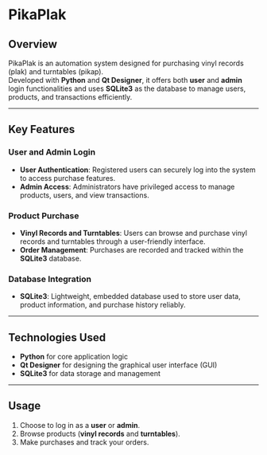 # PikaPlak

## Overview
PikaPlak is an automation system designed for purchasing vinyl records (plak) and turntables (pikap).  
Developed with **Python** and **Qt Designer**, it offers both **user** and **admin** login functionalities and uses **SQLite3** as the database to manage users, products, and transactions efficiently.

---

## Key Features

### User and Admin Login
- **User Authentication**: Registered users can securely log into the system to access purchase features.
- **Admin Access**: Administrators have privileged access to manage products, users, and view transactions.

### Product Purchase
- **Vinyl Records and Turntables**: Users can browse and purchase vinyl records and turntables through a user-friendly interface.
- **Order Management**: Purchases are recorded and tracked within the **SQLite3** database.

### Database Integration
- **SQLite3**: Lightweight, embedded database used to store user data, product information, and purchase history reliably.

---

## Technologies Used
- **Python** for core application logic  
- **Qt Designer** for designing the graphical user interface (GUI)  
- **SQLite3** for data storage and management  

---

## Usage
1. Choose to log in as a **user** or **admin**.  
2. Browse products (**vinyl records** and **turntables**).  
3. Make purchases and track your orders.  
